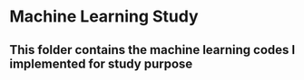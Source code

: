 # Machine Learning Study
## This folder contains the machine learning codes I implemented for study purpose

